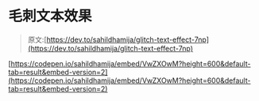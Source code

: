 # 毛刺文本效果

> 原文:[https://dev.to/sahildhamija/glitch-text-effect-7np](https://dev.to/sahildhamija/glitch-text-effect-7np)

[https://codepen.io/sahildhamija/embed/VwZXOwM?height=600&default-tab=result&embed-version=2](https://codepen.io/sahildhamija/embed/VwZXOwM?height=600&default-tab=result&embed-version=2)